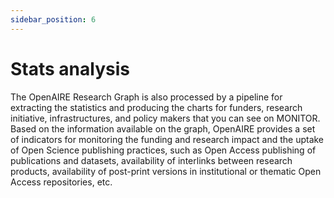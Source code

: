 ```yaml
---
sidebar_position: 6
---
```


# Stats analysis

The OpenAIRE Research Graph is also processed by a pipeline for extracting the statistics and producing the charts for funders, research initiative, infrastructures, and policy makers that you can see on MONITOR. Based on the information available on the graph, OpenAIRE provides a set of indicators for monitoring the funding and research impact and the uptake of Open Science publishing practices, such as Open Access publishing of publications and datasets, availability of interlinks between research products, availability of post-print versions in institutional or thematic Open Access repositories, etc.